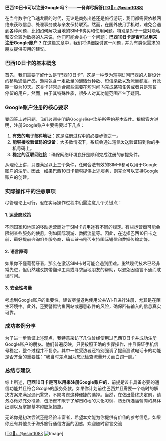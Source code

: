 **巴西10日卡可以注册Google吗？——一份详尽解答[[TG💪+ @esim1088](https://t.me/s/esim1088)]**

在当今数字化飞速发展的时代，无论是商务出差还是旅行游玩，我们都需要依赖网络来获取信息、处理事务或与亲友保持联系。然而，在国外使用手机时，难免会遇到各种问题，比如如何解决当地的SIM卡购买和使用问题。特别是对于一些对隐私和安全较为敏感的人来说，他们可能会关心一个问题：**巴西10日卡是否可以用来注册Google账户？** 在这篇文章中，我们将详细探讨这一问题，并为有类似需求的朋友提供实用的建议。

### 巴西10日卡的基本概念

首先，我们需要了解什么是“巴西10日卡”。这是一种专为短期访问巴西的人群设计的移动通信产品，通常包含一定数量的通话分钟数、短信条数以及流量额度，有效期一般为10天。这类卡非常适合那些需要在短时间内完成某项任务或者只是短暂停留的用户。然而，由于其特殊性质，很多人对其功能范围产生了疑问。

### Google账户注册的核心要求

要回答上述问题，我们必须先明确Google账户注册所需的基本条件。根据官方说明，注册Google账户主要需要以下几点：
1. **有效的电子邮件地址**：这是注册过程中的必要步骤之一。
2. **能够接收验证码的设备**：大多数情况下，系统会通过短信发送验证码到你的手机号码上。
3. **稳定的互联网连接**：确保网络环境良好是顺利完成注册的前提条件。

从理论上讲，只要满足以上三个条件，任何合法有效的SIM卡都可以用于Google账户的注册。因此，如果巴西10日卡能够提供上述服务，则完全可以支持Google账户的创建。

### 实际操作中的注意事项

尽管理论上可行，但在实际操作过程中仍需注意几个关键点：

#### 1. **运营商政策**
不同国家和地区的移动运营商对于SIM卡的用途有不同的规定。有些运营商可能会限制某些服务的使用，例如国际漫游、数据流量等。因此，在选择巴西10日卡之前，最好提前咨询相关服务商，确认该卡是否支持国际短信和数据传输功能。

#### 2. **语言障碍**
如果你不懂葡萄牙语，那么在激活SIM卡时可能会遇到困难。虽然现代技术已经非常先进，但仍然建议携带翻译工具或寻求当地朋友的帮助，以避免因语言不通而耽误时间。

#### 3. **安全性考量**
考虑到Google账户的重要性，建议尽量避免使用公共Wi-Fi进行注册，尤其是在陌生环境中。此外，还要警惕钓鱼网站或恶意软件的风险，确保所有输入的信息真实可靠。

### 成功案例分享

为了进一步验证上述观点，我特意采访了几位曾经使用过巴西10日卡并成功注册Google账户的朋友。他们普遍反映，只要按照正确的步骤操作，并且保证手机信号稳定，整个过程并不复杂。其中一位受访者还特别强调了提前测试电话卡的功能是否齐全的重要性：“我当时差点因为忘记检查流量开关而白跑一趟。”

### 总结与建议

综上所述，**巴西10日卡是可以用来注册Google账户的**，前提是该卡具备必要的通信功能并且符合Google的服务条款。如果你计划前往巴西并且需要一个临时的解决方案来满足通讯需求，不妨考虑这种便捷的选择。当然，在做出最终决定前，请务必做好充分准备，包括但不限于了解目的地的文化习惯、熟悉所选运营商的具体细则以及掌握基本的应急措施。

无论你是初次尝试还是经验丰富者，希望本文能为你提供有价值的参考信息。如果你还有其他关于海外旅行通信方面的困惑，欢迎随时留言交流！

[[TG💪+ @esim1088](https://t.me/s/esim1088) ![Image](https://i.postimg.cc/4NQfJmqS/Snipaste-2025-05-13-00-14-12.png)]